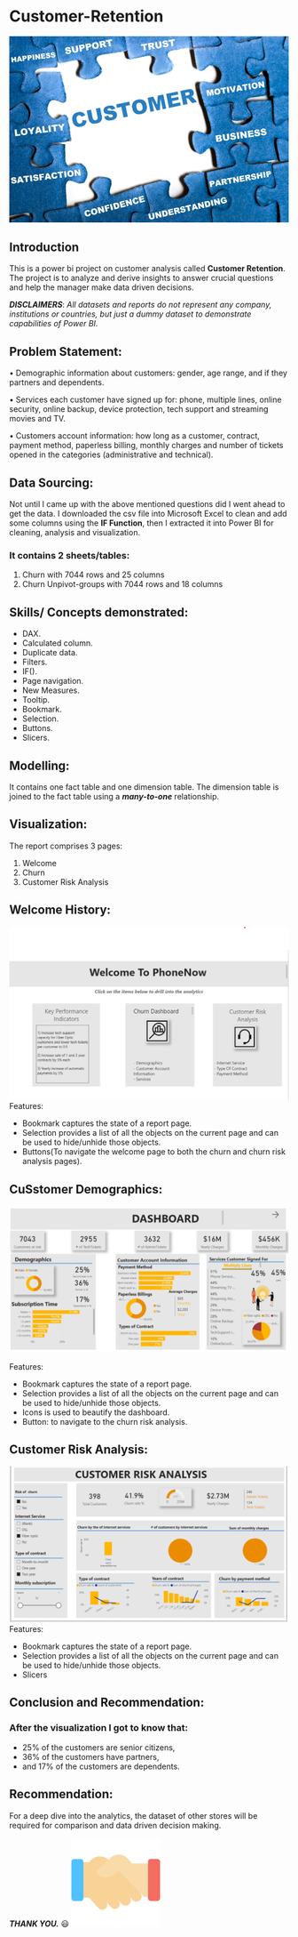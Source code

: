 # Customer-Retention

![](Intro.png.jpeg)

## Introduction
This is a power bi project on customer analysis called **Customer Retention**.
The project is to analyze and derive insights to answer crucial questions and help the manager make data driven decisions.

**_DISCLAIMERS_**: _All datasets and reports do not represent any company, institutions or countries, but just a dummy dataset to demonstrate capabilities of Power BI._

## Problem Statement:
•	Demographic information about customers: gender, age range, and if they partners and dependents.

•	Services each customer have signed up for: phone, multiple lines, online security, online backup, device protection, tech support and streaming movies and TV.

•	Customers account information: how long as a customer, contract, payment method, paperless billing, monthly charges and number of tickets opened in the categories (administrative and technical).


## Data Sourcing:
Not until I came up with the above mentioned questions did I went ahead to get the data. I downloaded the csv file into Microsoft Excel to clean and add some columns using the **IF Function**, then I extracted it into Power BI for cleaning, analysis and visualization.


### It contains 2 sheets/tables:
1.	Churn with 7044 rows and 25 columns
2.	Churn Unpivot-groups with 7044 rows and 18 columns

## Skills/ Concepts demonstrated:

- DAX.
- Calculated column. 
- Duplicate data.
- Filters.
- IF().
- Page navigation.
- New Measures.
- Tooltip.
- Bookmark.
- Selection.
- Buttons.
- Slicers.

## Modelling:
It contains one fact table and one dimension table. The dimension table is joined to the fact table using a ***_many-to-one_*** relationship.


## Visualization:

The report comprises 3 pages:
1.	Welcome
2.	Churn
3.	Customer Risk Analysis	


## Welcome History: 

![](Welcome.png.png)
Features:
- Bookmark captures the state of a report page.
- Selection provides a list of all the objects on the current page and can be used to hide/unhide those objects.
- Buttons(To navigate the welcome page to both the churn and churn risk analysis pages).

## CuSstomer Demographics:
![](Customer.png.png)

Features:
- Bookmark captures the state of a report page.
- Selection provides a list of all the objects on the current page and can be used to hide/unhide those objects.
- Icons is used to beautify the dashboard.
- Button: to navigate to the churn risk analysis.

## Customer Risk Analysis:

![](Analysis.png.png)
Features:
- Bookmark captures the state of a report page.
- Selection provides a list of all the objects on the current page and can be used to hide/unhide those objects.
- Slicers

  
## Conclusion and Recommendation:
### After the visualization I got to know that:
- 25% of the customers are senior citizens,
- 36% of the customers have partners,
- and 17% of the customers are dependents.


## Recommendation:
For a deep dive into the analytics, the dataset of other stores will be required for comparison and data driven decision making.

**_THANK YOU._** 😃
![](Thank.png.png)

